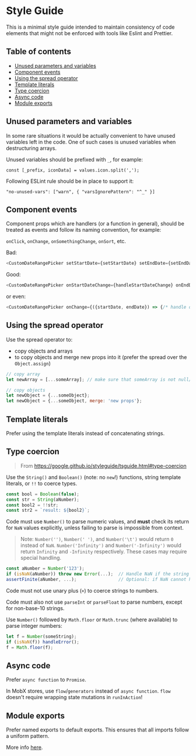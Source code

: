 # Style Guide

This is a minimal style guide intended to maintain consistency of code elements 
that might not be enforced with tools like Eslint and Prettier. 

## Table of contents

* [Unused parameters and variables](#unused-parameters-and-variables)
* [Component events](#component-events)
* [Using the spread operator](#using-the-spread-operator)
* [Template literals](#template-literals)
* [Type coercion](#type-coercion)
* [Async code](#async-code)
* [Module exports](#module-exports)

## Unused parameters and variables
In some rare situations it would be actually convenient to have unused variables left in the code. One of such cases is unused variables when destructuring arrays.

Unused variables should be prefixed with `_`, for example: 

`const [_prefix, iconData] = values.icon.split(',');`

Following ESLint rule should be in place to support it:

`"no-unused-vars": ["warn", { "varsIgnorePattern": "^_" }]`

## Component events

Component props which are handlers (or a function in general), should be treated as events and follow its naming convention, for example:

`onClick`, `onChange`, `onSomethingChange`, `onSort`, etc.

Bad:

```js
<CustomDateRangePicker setStartDate={setStartDate} setEndDate={setEndDate} />
```

Good:

```js
<CustomDateRangePicker onStartDateChange={handleStartDateChange} onEndDateChange={setEndDate} />
```

or even:

```js
<CustomDateRangePicker onChange={({startDate, endDate}) => {/* handle dates change */} } />
```

## Using the spread operator

Use the spread operator to:
* copy objects and arrays
* to copy objects and merge new props into it (prefer the spread over the `Object.assign`)

```javascript
// copy array
let newArray = [...someArray]; // make sure that someArray is not null/undefined!

// copy objects
let newObject = {...someObject};
let newObject = {...someObject, merge: 'new props'};


```

## Template literals

Prefer using the template literals instead of concatenating strings.

## Type coercion
>From https://google.github.io/styleguide/tsguide.html#type-coercion

Use the `String()` and `Boolean()` (note: no `new`!) functions, string template literals, or `!!` to coerce types.

```javascript
const bool = Boolean(false);
const str = String(aNumber);
const bool2 = !!str;
const str2 = `result: ${bool2}`;
```

Code must use `Number()` to parse numeric values, and **must** check its return for `NaN` values explicitly, unless failing to parse is impossible from context.
>Note: `Number('')`, `Number(' ')`, and `Number('\t')` would return `0` instead of `NaN`. `Number('Infinity')` and `Number('-Infinity')` would return `Infinity` and `-Infinity` respectively. These cases may require special handling.

```javascript
const aNumber = Number('123');
if (isNaN(aNumber)) throw new Error(...);  // Handle NaN if the string might not contain a number
assertFinite(aNumber, ...);                // Optional: if NaN cannot happen because it was validated before.
```

Code must not use unary plus (`+`) to coerce strings to numbers.

Code must also not use `parseInt` or `parseFloat` to parse numbers, except for non-base-10 strings.

Use `Number()` followed by `Math.floor` or `Math.trunc` (where available) to parse integer numbers:
```javascript
let f = Number(someString);
if (isNaN(f)) handleError();
f = Math.floor(f);
```

## Async code

Prefer `async function` to `Promise`.

In MobX stores, use `flow`/`generators` instead of `async function`. `flow` doesn't require wrapping state mutations in `runInAction`! 

## Module exports

Prefer named exports to default exports. This ensures that all imports follow a uniform pattern.

More info [here](https://google.github.io/styleguide/tsguide.html#exports).
